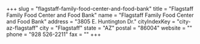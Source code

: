 +++
slug = "flagstaff-family-food-center-and-food-bank"
title = "Flagstaff Family Food Center and Food Bank"
name = "Flagstaff Family Food Center and Food Bank"
address = "3805 E. Huntington Dr."
cityIndexKey = "city-az-flagstaff"
city = "Flagstaff"
state = "AZ"
postal = "86004"
website = ""
phone = "928 526-2211"
fax = ""
+++
